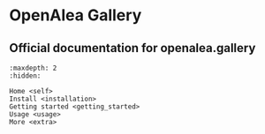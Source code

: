 # OpenAlea Gallery

## Official documentation for openalea.gallery

```{toctree}
:maxdepth: 2
:hidden:

Home <self>
Install <installation>
Getting started <getting_started>
Usage <usage>
More <extra>
```

```{include} ../README.md
```
